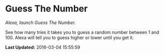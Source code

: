 # Guess The Number
*Alexa, launch Guess The Number.*

See how many tries it takes you to guess a random number between 1 and 100. Alexa will tell you to guess higher or lower until you get it.

**Last Updated:** 2016-03-04 15:55:59